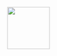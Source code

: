 <div id="header" align="center">
  <img src="https://media.giphy.com/media/M9gbBd9nbDrOTu1Mqx/giphy.gif](https://i.pinimg.com/originals/e6/19/26/e619260a9a2aa8dfa91654e9906ba0b1.gif" width="100"/>
</div>
